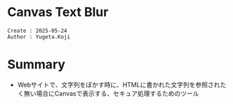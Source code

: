 Canvas Text Blur
===
```
Create : 2025-05-24
Author : Yugeta.Koji
```

# Summary
- Webサイトで、文字列をぼかす時に、HTMLに書かれた文字列を参照されたく無い場合にCanvasで表示する、セキュア処理するためのツール


# 

